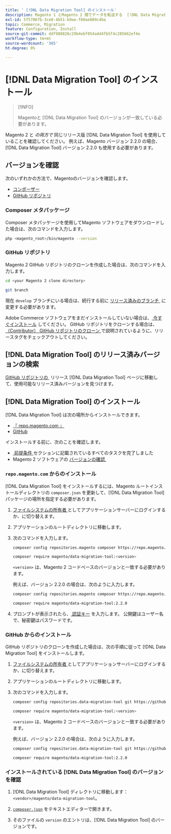 ```yaml
---
title: ' [!DNL Data Migration Tool] のインストール'
description: Magento 1 とMagento 2 間でデータを転送する  [!DNL Data Migration Tool]  をインストールする方法について説明します。
exl-id: 5f57067b-3ce8-4b51-b9ae-f60ae089c4ba
topic: Commerce, Migration
feature: Configuration, Install
source-git-commit: ddf988826c29b4ebf054a4d4fb5f4c285662ef4e
workflow-type: tm+mt
source-wordcount: '365'
ht-degree: 0%

---
```


# [!DNL Data Migration Tool] のインストール

>[!INFO]
>
>Magentoと [!DNL Data Migration Tool] のバージョンが一致している必要があります。


Magento 2 と *の両方で* 同じリリース版 [!DNL Data Migration Tool] を使用していることを確認してください。 例えば、Magento バージョン 2.2.0 の場合、[!DNL Data Migration Tool] バージョン 2.2.0 も使用する必要があります。

## バージョンを確認

次のいずれかの方法で、Magentoのバージョンを確認します。

- [コンポーザー](#composer-metapackage)
- [GitHub リポジトリ](#github-repository)

### Composer メタパッケージ

Composer メタパッケージを使用してMagento ソフトウェアをダウンロードした場合は、次のコマンドを入力します。

```bash
php <magento_root>/bin/magento --version
```

### GitHub リポジトリ

Magento 2 GitHub リポジトリのクローンを作成した場合は、次のコマンドを入力します。

```bash
cd <your Magento 2 clone directory>
```

```bash
git branch
```

現在 `develop` ブランチにいる場合は、続行する前に [&#x200B; リリース済みのブランチ &#x200B;](https://developer.adobe.com/commerce/contributor/guides/install/change-version/) に変更する必要があります。

Adobe Commerce ソフトウェアをまだインストールしていない場合は、[&#x200B; 今すぐインストール &#x200B;](../../installation/prerequisites/commerce.md) してください。
GitHub リポジトリをクローンする場合は、[&#x200B; （Contributor） GitHub リポジトリのクローン &#x200B;](https://developer.adobe.com/commerce/contributor/guides/install/clone-repository/) で説明されているように、リリースタグをチェックアウトしてください。

## [!DNL Data Migration Tool] のリリース済みバージョンの検索

[&#x200B; GitHub リポジトリの &#x200B;](https://github.com/magento/data-migration-tool/releases) リリース [!DNL Data Migration Tool] ページに移動して、使用可能なリリース済みバージョンを見つけます。

## [!DNL Data Migration Tool] のインストール

[!DNL Data Migration Tool] は次の場所からインストールできます。

- [『 repo.magento.com 』](#install-from-repomagentocom)
- [GitHub](#install-from-github)

インストールする前に、次のことを確認します。

- [&#x200B; 前提条件 &#x200B;](prerequisites.md) セクションに記載されているすべてのタスクを完了しました
- Magento 2 ソフトウェアの [&#x200B; バージョンの確認 &#x200B;](install.md#check-your-version)

### `repo.magento.com` からのインストール

[!DNL Data Migration Tool] をインストールするには、Magento ルートインストールディレクトリの `composer.json` を更新して、[!DNL Data Migration Tool] パッケージの場所を指定する必要があります。

1. [&#x200B; ファイルシステムの所有者 &#x200B;](../../installation/prerequisites/file-system/overview.md) としてアプリケーションサーバーにログインするか、に切り替えます。
1. アプリケーションのルートディレクトリに移動します。
1. 次のコマンドを入力します。

   ```bash
   composer config repositories.magento composer https://repo.magento.com
   ```

   ```bash
   composer require magento/data-migration-tool:<version>
   ```

   `<version>` は、Magento 2 コードベースのバージョンと一致する必要があります。

   例えば、バージョン 2.2.0 の場合は、次のように入力します。

   ```bash
   composer config repositories.magento composer https://repo.magento.com
   ```

   ```bash
   composer require magento/data-migration-tool:2.2.0
   ```

1. プロンプトが表示されたら、[&#x200B; 認証キー &#x200B;](../../installation/prerequisites/authentication-keys.md) を入力します。 公開鍵はユーザー名で、秘密鍵はパスワードです。

### GitHub からのインストール

GitHub リポジトリのクローンを作成した場合は、次の手順に従って [!DNL Data Migration Tool] をインストールします。

1. [&#x200B; ファイルシステムの所有者 &#x200B;](../../installation/prerequisites/file-system/overview.md) としてアプリケーションサーバーにログインするか、に切り替えます。
1. アプリケーションのルートディレクトリに移動します。
1. 次のコマンドを入力します。

   ```bash
   composer config repositories.data-migration-tool git https://github.com/magento/data-migration-tool
   ```

   ```bash
   composer require magento/data-migration-tool:<version>
   ```

   `<version>` は、Magento 2 コードベースのバージョンと一致する必要があります。

   例えば、バージョン 2.2.0 の場合は、次のように入力します。

   ```bash
   composer config repositories.data-migration-tool git https://github.com/magento/data-migration-tool
   ```

   ```bash
   composer require magento/data-migration-tool:2.2.0
   ```

### インストールされている [!DNL Data Migration Tool] のバージョンを確認

1. [!DNL Data Migration Tool] ディレクトリに移動します：`<vendor>/magento/data-migration-tool`。

1. [`composer.json`](https://github.com/magento/data-migration-tool/blob/2.4/composer.json) をテキストエディターで開きます。

1. そのファイルの `version` のエントリは、[!DNL Data Migration Tool] のバージョンです。
